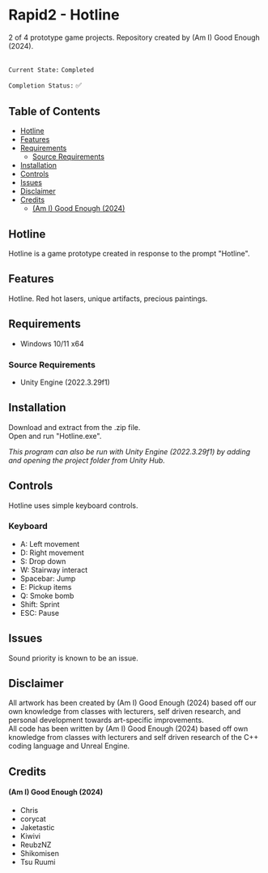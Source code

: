 # Rapid2 - Hotline  
2 of 4 prototype game projects. Repository created by (Am I) Good Enough (2024).  
  
##  
`Current State:` `Completed`  

`Completion Status:` ✅  

## Table of Contents  
- [Hotline](#hotline)
- [Features](#features)
- [Requirements](#requirements)
  - [Source Requirements](#source-requirements)
- [Installation](#installation)
- [Controls](#controls)
- [Issues](#issues)
- [Disclaimer](#disclaimer)
- [Credits](#credits)
    - [(Am I) Good Enough (2024)](#am-i-good-enough-2024)
 
## Hotline 
Hotline is a game prototype created in response to the prompt "Hotline".  

## Features  
Hotline. Red hot lasers, unique artifacts, precious paintings.  
    
  
## Requirements  
- Windows 10/11 x64
  
### Source Requirements  
- Unity Engine (2022.3.29f1)  
  
  
## Installation  
Download and extract from the .zip file.  
Open and run "Hotline.exe".  
  
*This program can also be run with Unity Engine (2022.3.29f1) by adding and opening the project folder from Unity Hub.*  
  
  
## Controls  
Hotline uses simple keyboard controls.  
  
### Keyboard  
- A: Left movement
- D: Right movement
- S: Drop down
- W: Stairway interact
- Spacebar: Jump
- E: Pickup items
- Q: Smoke bomb
- Shift: Sprint
- ESC: Pause
  
  
## Issues  
Sound priority is known to be an issue.  
  
  
## Disclaimer   
  
All artwork has been created by (Am I) Good Enough (2024) based off our own knowledge from classes with lecturers, self driven research, and personal development towards art-specific improvements.  
All code has been written by (Am I) Good Enough (2024) based off own knowledge from classes with lecturers and self driven research of the C++ coding language and Unreal Engine.  
  
  
## Credits  
#### (Am I) Good Enough (2024)  
- Chris  
- corycat  
- Jaketastic  
- Kiwivi  
- ReubzNZ  
- Shikomisen  
- Tsu Ruumi  
